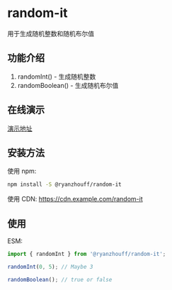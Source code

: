 # random-it

用于生成随机整数和随机布尔值

## 功能介绍

1. randomInt() - 生成随机整数
2. randomBoolean() - 生成随机布尔值

## 在线演示

[演示地址](https://example.com/random-it)

## 安装方法

使用 npm:

```bash
npm install -S @ryanzhouff/random-it
```

使用 CDN: https://cdn.example.com/random-it

## 使用

ESM:

```js
import { randomInt } from '@ryanzhouff/random-it';

randomInt(0, 5); // Maybe 3

randomBoolean(); // true or false
```
